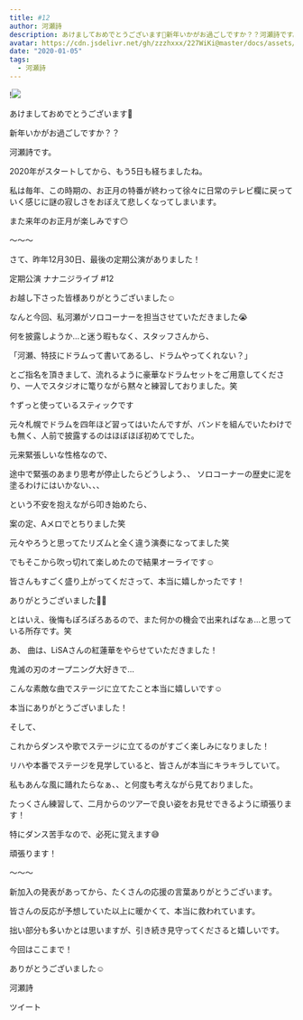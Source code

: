 ```yaml
---
title: #12
author: 河瀬詩
description: あけましておめでとうございます🌅新年いかがお過ごしですか？？河瀬詩です。2020年がスタートしてから、もう5日も経ちましたね。私は毎年、この時期の、お正月の特番が終わっ...
avatar: https://cdn.jsdelivr.net/gh/zzzhxxx/227WiKi@master/docs/assets/photo/avatar/uta.jpg
date: "2020-01-05"
tags:
  - 河瀬詩
---
```


!![](https://cdn.jsdelivr.net/gh/zzzhxxx/227WiKi-image@master/blog-image/uta-2020-01-05_1.jpg)



あけましておめでとうございます🌅


新年いかがお過ごしですか？？


河瀬詩です。






2020年がスタートしてから、もう5日も経ちましたね。


私は毎年、この時期の、お正月の特番が終わって徐々に日常のテレビ欄に戻っていく感じに謎の寂しさをおぼえて悲しくなってしまいます。


また来年のお正月が楽しみです😶





〜〜〜







さて、昨年12月30日、最後の定期公演がありました！


定期公演 ナナニジライブ #12


お越し下さった皆様ありがとうございました☺︎


なんと今回、私河瀬がソロコーナーを担当させていただきました😭







何を披露しようか…と迷う暇もなく、スタッフさんから、


「河瀬、特技にドラムって書いてあるし、ドラムやってくれない？」


とご指名を頂きまして、流れるように豪華なドラムセットをご用意してくださり、一人でスタジオに篭りながら黙々と練習しておりました。笑






↑ずっと使っているスティックです




元々札幌でドラムを四年ほど習ってはいたんですが、バンドを組んでいたわけでも無く、人前で披露するのはほぼほぼ初めてでした。



元来緊張しいな性格なので、

途中で緊張のあまり思考が停止したらどうしよう、、
ソロコーナーの歴史に泥を塗るわけにはいかない、、、

という不安を抱えながら叩き始めたら、









案の定、Aメロでとちりました笑

元々やろうと思ってたリズムと全く違う演奏になってました笑

でもそこから吹っ切れて楽しめたので結果オーライです☺︎



皆さんもすごく盛り上がってくださって、本当に嬉しかったです！

ありがとうございました🙇‍♀️








とはいえ、後悔もぽろぽろあるので、また何かの機会で出来ればなぁ…と思っている所存です。笑









あ、
曲は、LiSAさんの紅蓮華をやらせていただきました！


鬼滅の刃のオープニング大好きで…


こんな素敵な曲でステージに立てたこと本当に嬉しいです☺︎


本当にありがとうございました！










そして、

これからダンスや歌でステージに立てるのがすごく楽しみになりました！



リハや本番でステージを見学していると、皆さんが本当にキラキラしていて。


私もあんな風に踊れたらなぁ、、と何度も考えながら見ておりました。



たっくさん練習して、二月からのツアーで良い姿をお見せできるように頑張ります！


特にダンス苦手なので、必死に覚えます😅


頑張ります！




〜〜〜





新加入の発表があってから、たくさんの応援の言葉ありがとうございます。


皆さんの反応が予想していた以上に暖かくて、本当に救われています。


拙い部分も多いかとは思いますが、引き続き見守ってくださると嬉しいです。








今回はここまで！

ありがとうございました☺︎






河瀬詩


ツイート



